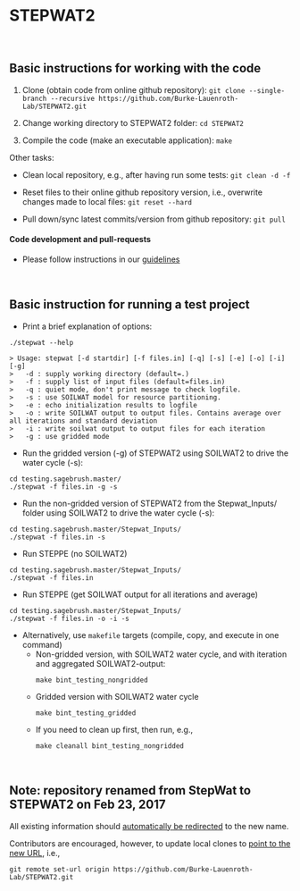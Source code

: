 # STEPWAT2

<br>

## Basic instructions for working with the code
1) Clone (obtain code from online github repository):
`git clone --single-branch --recursive https://github.com/Burke-Lauenroth-Lab/STEPWAT2.git`

2) Change working directory to STEPWAT2 folder: `cd STEPWAT2`

3) Compile the code (make an executable application): `make`

Other tasks:
* Clean local repository, e.g., after having run some tests: `git clean -d -f`

* Reset files to their online github repository version, i.e., overwrite changes made to
  local files: `git reset --hard`

* Pull down/sync latest commits/version from github repository: `git pull`


#### Code development and pull-requests
* Please follow instructions in our
[guidelines](https://github.com/Burke-Lauenroth-Lab/workflow_guidelines)


<br>

## Basic instruction for running a test project

* Print a brief explanation of options:
```
./stepwat --help
```

```
> Usage: stepwat [-d startdir] [-f files.in] [-q] [-s] [-e] [-o] [-i] [-g]
>   -d : supply working directory (default=.)
>   -f : supply list of input files (default=files.in)
>   -q : quiet mode, don't print message to check logfile.
>   -s : use SOILWAT model for resource partitioning.
>   -e : echo initialization results to logfile
>   -o : write SOILWAT output to output files. Contains average over all iterations and standard deviation
>   -i : write soilwat output to output files for each iteration
>   -g : use gridded mode
```

* Run the gridded version (-g) of STEPWAT2 using SOILWAT2 to drive the water cycle (-s):

```
cd testing.sagebrush.master/
./stepwat -f files.in -g -s
```


* Run the non-gridded version of STEPWAT2 from the Stepwat_Inputs/ folder using SOILWAT2
  to drive the water cycle (-s):

```
cd testing.sagebrush.master/Stepwat_Inputs/
./stepwat -f files.in -s
```


* Run STEPPE (no SOILWAT2)

```
cd testing.sagebrush.master/Stepwat_Inputs/
./stepwat -f files.in
```

* Run STEPPE (get SOILWAT output for all iterations and average)

```
cd testing.sagebrush.master/Stepwat_Inputs/
./stepwat -f files.in -o -i -s
```

* Alternatively, use `makefile` targets (compile, copy, and execute in one command)
  - Non-gridded version, with SOILWAT2 water cycle, and with iteration and aggregated SOILWAT2-output:
    ```
    make bint_testing_nongridded
    ```
  - Gridded version with SOILWAT2 water cycle
    ```
    make bint_testing_gridded
    ```
  - If you need to clean up first, then run, e.g.,
    ```
    make cleanall bint_testing_nongridded
    ```



<br>

## Note: repository renamed from StepWat to STEPWAT2 on Feb 23, 2017

All existing information should [automatically be redirected](https://help.github.com/articles/renaming-a-repository/) to the new name.

Contributors are encouraged, however, to update local clones to [point to the new URL](https://help.github.com/articles/changing-a-remote-s-url/), i.e.,
```
git remote set-url origin https://github.com/Burke-Lauenroth-Lab/STEPWAT2.git
```
